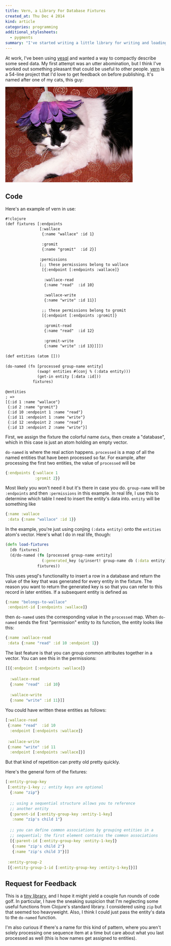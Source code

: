 ```yaml
---
title: Vern, a Library For Database Fixtures
created_at: Thu Dec 4 2014
kind: article
categories: programming
additional_stylesheets:
  - pygments
summary: "I've started writing a little library for writing and loading database fixtures and I'd love any feedback :)"
---
```


At work, I've been using
[yesql](https://github.com/krisajenkins/yesql) and wanted a way to
compactly describe some seed data. My first attempt was an utter
abomination, but I think I've worked out something pleasant that could
be useful to other
people. [vern](https://github.com/flyingmachine/vern) is a 54-line
project that I'd love to get feedback on before publishing. It's named
after one of my cats, this guy:

![vern](/assets/images/posts/vern-fixtures/vern.jpg)

## Code

Here's an example of vern in use:

    #!clojure
    (def fixtures [:endpoints
                   [:wallace
                    {:name "wallace" :id 1}
    
                    :gromit
                    {:name "gromit"  :id 2}]
    
                   :permissions
                   [;; these permissions belong to wallace
                    [{:endpoint [:endpoints :wallace]}
    
                     :wallace-read
                     {:name "read"  :id 10}
    
                     :wallace-write
                     {:name "write" :id 11}]
    
                    ;; these permissions belong to gromit
                    [{:endpoint [:endpoints :gromit]}
    
                     :gromit-read
                     {:name "read"  :id 12}
    
                     :gromit-write
                     {:name "write" :id 13}]]])
    
    (def entities (atom []))
    
    (do-named (fn [processed group-name entity]
                  (swap! entities #(conj % (:data entity)))
                  (get-in entity [:data :id]))
                fixtures)
    
    @entities
    ; =>
    [{:id 1 :name "wallace"}
     {:id 2 :name "gromit"}
     {:id 10 :endpoint 1 :name "read"}
     {:id 11 :endpoint 1 :name "write"}
     {:id 12 :endpoint 2 :name "read"}
     {:id 13 :endpoint 2 :name "write"}]

First, we assign the fixture the colorful name `data`, then create a
"database", which in this case is just an atom holding an empty
vector.

`do-named` is where the real action happens. `processed` is a map of
all the named entities that have been processed so far. For example,
after processing the first two entities, the value of `processed` will
be

```clojure
{:endpoints {:wallace 1
             :gromit 2}}
```

Most likely you won't need it but it's there in case you
do. `group-name` will be `:endpoints` and then `:permissions` in this
example. In real life, I use this to determine which table I need to
insert the entity's data into. `entity` will be something like

```clojure
{:name :wallace
 :data {:name "wallace" :id 1}}
```

In the example, you're just using conjing `(:data entity)` onto the
`entities` atom's vector. Here's what I do in real life, though:

```clojure
(defn load-fixtures
  [db fixtures]
  (d/do-named (fn [processed group-name entity]
                (:generated_key (q/insert! group-name db (:data entity))))
              fixtures))
```

This uses yesql's functionality to insert a row in a database and
return the value of the key that was generated for every entity in the
fixture. The reason you want to return the generated key is so that
you can refer to this record in later entities. If a subsequent entity
is defined as

```clojure
{:name "belongs-to-wallace"
 :endpoint-id [:endpoints :wallace]}
```

then `do-named` uses the corresponding value in the `processed`
map. When `do-named` sends the first "permission" entity to its
function, the entity looks like this:

```clojure
{:name :wallace-read
 :data {:name "read" :id 10 :endpoint 1}}
```

The last feature is that you can group common attributes together in a
vector. You can see this in the permissions:

```clojure
[[{:endpoint [:endpoints :wallace]}

  :wallace-read
  {:name "read"  :id 10}

  :wallace-write
  {:name "write" :id 11}]]
```

You could have written these entities as follows:

```clojure
[:wallace-read
 {:name "read"  :id 10
  :endpoint [:endpoints :wallace]}

 :wallace-write
 {:name "write" :id 11
  :endpoint [:endpoints :wallace]}]
```

But that kind of repetition can pretty old pretty quickly.

Here's the general form of the fixtures:

```clojure
[:entity-group-key
 [:entity-1-key ;; entity keys are optional
  {:name "zip"}

  ;; using a sequential structure allows you to reference
  ;; another entity
  {:parent-id [:entity-group-key :entity-1-key]
   :name "zip's child 1"}

  ;; you can define common associations by grouping entities in a
  ;; sequential; the first element contains the common associations
  [{:parent-id [:entity-group-key :entity-1-key]}
   {:name "zip's child 2"}
   {:name "zip's child 3"}]]

 :entity-group-2
 [{:entity-group-1-id [:entity-group-key :entity-1-key]}]]
```

## Request for Feedback

This is a
[tiny library](https://github.com/flyingmachine/vern/blob/master/src/com/flyingmachine/vern.clj),
and I hope it might yield a couple fun rounds of code golf. In
particular, I have the sneaking suspicion that I'm neglecting some
useful functions from Clojure's standard library. I considered using
`zip` but that seemed too heavyweight. Also, I think I could just pass
the entity's data to the `do-named` function.

I'm also curious if there's a name for this kind of pattern, where you
aren't solely processing one sequence item at a time but care about
what you last processed as well (this is how names get assigned to
entities).
